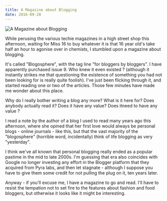 ```yaml
---
title: A Magazine about Blogging
date: 2016-09-28
---
```


![A Magazine about Blogging](https://source.unsplash.com/Pll7AP6NFpY/1600x900)

While perusing the various techie magazines in a high street shop this afternoon, waiting for Miss 16 to buy whatever it is that 16 year old's take half an hour to agonise over in chemists, I stumbled upon a magazine about blogging.

It's called "Blogosphere", with the tag line "for bloggers by bloggers". I have apparently purchased issue 9. Who knew it even existed ? (although it instantly strikes me that questioning the existence of something you had not been looking for is really quite foolish). I've just been flicking through it, and started reading one or two of the articles. Those few minutes have made me wonder about this place.

Why do I really bother writing a blog any more? What is it here for? Does anybody actually read it? Does it have any value? Does itneed to have any value ?

I read a note by the author of a blog I used to read many years ago this afternoon, where she opined that her first love would always be personal blogs - online journals - like this, but that the vast majority of the "blogosphere" (horrible word, incidentally) think of life blogging as very "yesterday".

I think we've all known that personal blogging really ended as a popular pastime in the mid to late 2000s. I'm guessing that era also coincides with Google no longer investing any effort in the Blogger platform that they acquired from Pyra labs, and then let stagnate - although I suppose you have to give them some credit for not pulling the plug on it, ten years later.

Anyway - if you'll excuse me, I have a magazine to go and read. I'll have to resist the tempation not to set fire to the features about fashion and food bloggers, but otherwise it looks like it might be interesting.